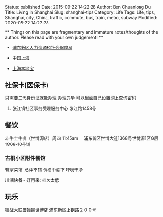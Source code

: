 Status: published
Date: 2015-09-22 14:22:28
Author: Ben Chuanlong Du
Title: Living in Shanghai
Slug: shanghai-tips
Category: Life
Tags: Life, tips, Shanghai, city, China, traffic, commute, bus, train, metro, subway
Modified: 2020-05-22 14:22:28

**
Things on this page are
fragmentary and immature notes/thoughts of the author.
Please read with your own judgement!
**

- [浦东新区人力资源和社会保障局](http://www.pudong.gov.cn/website/html/pdrbj/portal/index/index.htm)

- [中国上海](http://www.shanghai.gov.cn/)

- [上海本地宝](http://sh.bendibao.com/)

## 社保卡(医保卡)

只需要二代身份证就能办理
办理完毕 可以里面自己设置网上查询密码

1. 张江镇社区事务受理服务中心
    张江路1458号

## 餐饮
斗牛士牛排（世博源店）周四 11:45am　 浦东新区世博大道1368号世博源1区G层1G09-10号铺

### 古桐小区附件餐馆

有家菜馆: 总体不错 价格中低下 环境干净

川湘快餐 - 好再来: 档次太低

## 玩乐

镭战大联盟翰昆世博店 浦东新区上钢路２００号
